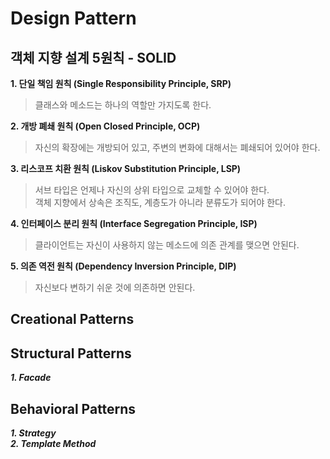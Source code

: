 # Design Pattern

## 객체 지향 설계 5원칙 - SOLID

**1. 단일 책임 원칙 (Single Responsibility Principle, SRP)**
>클래스와 메소드는 하나의 역할만 가지도록 한다.

**2. 개방 폐쇄 원칙 (Open Closed Principle, OCP)**
>자신의 확장에는 개방되어 있고, 주변의 변화에 대해서는 폐쇄되어 있어야 한다.

**3. 리스코프 치환 원칙 (Liskov Substitution Principle, LSP)**
>서브 타입은 언제나 자신의 상위 타입으로 교체할 수 있어야 한다.\
객체 지향에서 상속은 조직도, 계층도가 아니라 분류도가 되어야 한다.

**4. 인터페이스 분리 원칙 (Interface Segregation Principle, ISP)**
>클라이언트는 자신이 사용하지 않는 메소드에 의존 관계를 맺으면 안된다.

**5. 의존 역전 원칙 (Dependency Inversion Principle, DIP)**
>자신보다 변하기 쉬운 것에 의존하면 안된다.

## Creational Patterns

## Structural Patterns

***1. Facade***

## Behavioral Patterns

***1. Strategy***\
***2. Template Method***